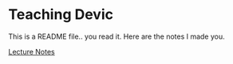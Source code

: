 # Teaching Devic

This is a README file.. you read it.
Here are the notes I made you.

[Lecture Notes](lecture1.pdf)
